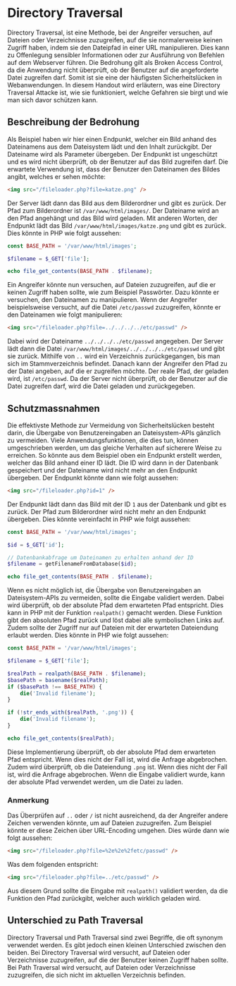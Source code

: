 # Directory Traversal

Directory Traversal, ist eine Methode, bei der Angreifer versuchen, auf Dateien oder Verzeichnisse zuzugreifen, auf die sie normalerweise keinen Zugriff haben, indem sie den Dateipfad in einer URL manipulieren. Dies kann zu Offenlegung sensibler Informationen oder zur Ausführung von Befehlen auf dem Webserver führen. Die Bedrohung gilt als Broken Access Control, da die Anwendung nicht überprüft, ob der Benutzer auf die angeforderte Datei zugreifen darf. Somit ist sie eine der häufigsten Sicherheitslücken in Webanwendungen. In diesem Handout wird erläutern, was eine Directory Traversal Attacke ist, wie sie funktioniert, welche Gefahren sie birgt und wie man sich davor schützen kann.

## Beschreibung der Bedrohung

Als Beispiel haben wir hier einen Endpunkt, welcher ein Bild anhand des Dateinamens aus dem Dateisystem lädt und den Inhalt zurückgibt. Der Dateiname wird als Parameter übergeben. Der Endpunkt ist ungeschützt und es wird nicht überprüft, ob der Benutzer auf das Bild zugreifen darf. Die erwartete Verwendung ist, dass der Benutzer den Dateinamen des Bildes angibt, welches er sehen möchte:

```html
<img src="/fileloader.php?file=katze.png" />
```

Der Server lädt dann das Bild aus dem Bilderordner und gibt es zurück. Der Pfad zum Bilderordner ist `/var/www/html/images/`. Der Dateiname wird an den Pfad angehängt und das Bild wird geladen. Mit anderen Worten, der Endpunkt lädt das Bild `/var/www/html/images/katze.png` und gibt es zurück. Dies könnte in PHP wie folgt aussehen:

```php
const BASE_PATH = '/var/www/html/images';

$filename = $_GET['file'];

echo file_get_contents(BASE_PATH . $filename);
```

Ein Angreifer könnte nun versuchen, auf Dateien zuzugreifen, auf die er keinen Zugriff haben sollte, wie zum Beispiel Passwörter. Dazu könnte er versuchen, den Dateinamen zu manipulieren. Wenn der Angreifer beispielsweise versucht, auf die Datei `/etc/passwd` zuzugreifen, könnte er den Dateinamen wie folgt manipulieren:

```html
<img src="/fileloader.php?file=../../../../etc/passwd" />
```

Dabei wird der Dateiname `../../../../etc/passwd` angegeben. Der Server lädt dann die Datei `/var/www/html/images/../../../../etc/passwd` und gibt sie zurück. Mithilfe von `..` wird ein Verzeichnis zurückgegangen, bis man sich im Stammverzeichnis befindet. Danach kann der Angreifer den Pfad zu der Datei angeben, auf die er zugreifen möchte. Der reale Pfad, der geladen wird, ist `/etc/passwd`. Da der Server nicht überprüft, ob der Benutzer auf die Datei zugreifen darf, wird die Datei geladen und zurückgegeben.

## Schutzmassnahmen

Die effektivste Methode zur Vermeidung von Sicherheitslücken besteht darin, die Übergabe von Benutzereingaben an Dateisystem-APIs gänzlich zu vermeiden. Viele Anwendungsfunktionen, die dies tun, können umgeschrieben werden, um das gleiche Verhalten auf sicherere Weise zu erreichen. So könnte aus dem Beispiel oben ein Endpunkt erstellt werden, welcher das Bild anhand einer ID lädt. Die ID wird dann in der Datenbank gespeichert und der Dateiname wird nicht mehr an den Endpunkt übergeben. Der Endpunkt könnte dann wie folgt aussehen:

```html
<img src="/fileloader.php?id=1" />
```

Der Endpunkt lädt dann das Bild mit der ID `1` aus der Datenbank und gibt es zurück. Der Pfad zum Bilderordner wird nicht mehr an den Endpunkt übergeben. Dies könnte vereinfacht in PHP wie folgt aussehen:

```php
const BASE_PATH = '/var/www/html/images';

$id = $_GET['id'];

// Datenbankabfrage um Dateinamen zu erhalten anhand der ID
$filename = getFilenameFromDatabase($id);

echo file_get_contents(BASE_PATH . $filename);
```

Wenn es nicht möglich ist, die Übergabe von Benutzereingaben an Dateisystem-APIs zu vermeiden, sollte die Eingabe validiert werden. Dabei wird überprüft, ob der absolute Pfad dem erwarteten Pfad entspricht. Dies kann in PHP mit der Funktion `realpath()` gemacht werden. Diese Funktion gibt den absoluten Pfad zurück und löst dabei alle symbolischen Links auf. Zudem sollte der Zugriff nur auf Dateien mit der erwarteten Dateiendung erlaubt werden. Dies könnte in PHP wie folgt aussehen:

```php
const BASE_PATH = '/var/www/html/images';

$filename = $_GET['file'];

$realPath = realpath(BASE_PATH . $filename);
$basePath = basename($realPath);
if ($basePath !== BASE_PATH) {
    die('Invalid filename');
}

if (!str_ends_with($realPath, '.png')) {
    die('Invalid filename');
}

echo file_get_contents($realPath);
```

Diese Implementierung überprüft, ob der absolute Pfad dem erwarteten Pfad entspricht. Wenn dies nicht der Fall ist, wird die Anfrage abgebrochen. Zudem wird überprüft, ob die Dateiendung `.png` ist. Wenn dies nicht der Fall ist, wird die Anfrage abgebrochen. Wenn die Eingabe validiert wurde, kann der absolute Pfad verwendet werden, um die Datei zu laden.

### Anmerkung

Das Überprüfen auf `..` oder `/` ist nicht ausreichend, da der Angreifer andere Zeichen verwenden könnte, um auf Dateien zuzugreifen. Zum Beispiel könnte er diese Zeichen über URL-Encoding umgehen. Dies würde dann wie folgt aussehen:

```html
<img src="/fileloader.php?file=%2e%2e%2fetc/passwd" />
```

Was dem folgenden entspricht:

```html
<img src="/fileloader.php?file=../etc/passwd" />
```

Aus diesem Grund sollte die Eingabe mit `realpath()` validiert werden, da die Funktion den Pfad zurückgibt, welcher auch wirklich geladen wird.

## Unterschied zu Path Traversal

Directory Traversal und Path Traversal sind zwei Begriffe, die oft synonym verwendet werden. Es gibt jedoch einen kleinen Unterschied zwischen den beiden. Bei Directory Traversal wird versucht, auf Dateien oder Verzeichnisse zuzugreifen, auf die der Benutzer keinen Zugriff haben sollte. Bei Path Traversal wird versucht, auf Dateien oder Verzeichnisse zuzugreifen, die sich nicht im aktuellen Verzeichnis befinden.
